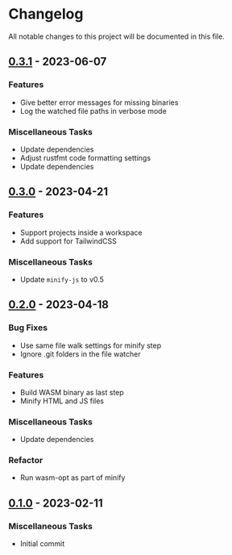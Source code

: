 # Changelog

All notable changes to this project will be documented in this file.

## [0.3.1] - 2023-06-07

### Features

- Give better error messages for missing binaries
- Log the watched file paths in verbose mode

### Miscellaneous Tasks

- Update dependencies
- Adjust rustfmt code formatting settings
- Update dependencies

[0.3.1]: https://github.com/dnaka91/wazzup/compare/v0.3.0...v0.3.1

## [0.3.0] - 2023-04-21

### Features

- Support projects inside a workspace
- Add support for TailwindCSS

### Miscellaneous Tasks

- Update `minify-js` to v0.5

[0.3.0]: https://github.com/dnaka91/wazzup/compare/v0.2.0...v0.3.0

## [0.2.0] - 2023-04-18

### Bug Fixes

- Use same file walk settings for minify step
- Ignore .git folders in the file watcher

### Features

- Build WASM binary as last step
- Minify HTML and JS files

### Miscellaneous Tasks

- Update dependencies

### Refactor

- Run wasm-opt as part of minify

[0.2.0]: https://github.com/dnaka91/wazzup/compare/v0.1.0...v0.2.0

## [0.1.0] - 2023-02-11

### Miscellaneous Tasks

- Initial commit

[0.1.0]: https://github.com/dnaka91/wazzup/releases/tag/v0.1.0

<!-- generated by git-cliff -->
